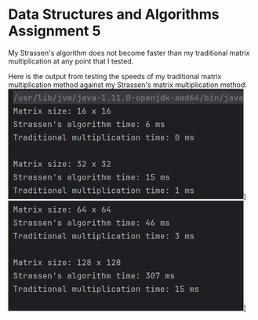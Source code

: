 # Data Structures and Algorithms Assignment 5
My Strassen's algorithm does not become faster than my traditional matrix multiplication at any point that I tested. 

Here is the output from testing the speeds of my traditional matrix multiplication method against my Strassen's matrix multiplication method:
![Output1](o1.jpg)]
![Output2](o2.jpg)]
